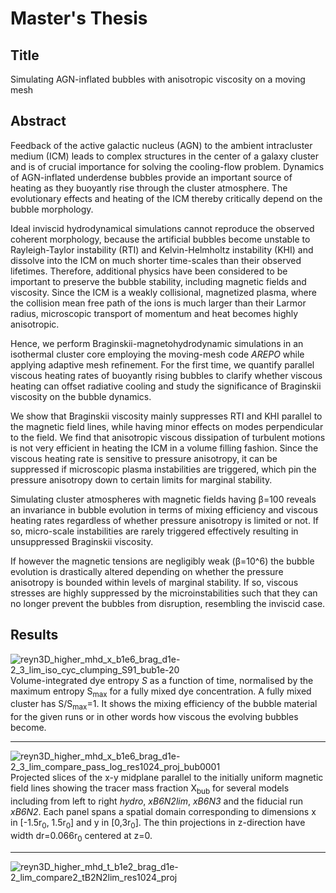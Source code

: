 # Master's Thesis

## Title

Simulating AGN-inflated bubbles with anisotropic viscosity on a moving mesh

## Abstract

Feedback of the active galactic nucleus (AGN) to the ambient intracluster medium (ICM) leads to complex structures in the center of a galaxy cluster and is of crucial importance for solving the cooling-flow problem.
Dynamics of AGN-inflated underdense bubbles provide an important source of heating as they buoyantly rise through the cluster atmosphere. The evolutionary effects and heating of the ICM thereby critically depend on the bubble morphology.

Ideal inviscid hydrodynamical simulations cannot reproduce the observed coherent morphology, because the artificial bubbles become unstable to Rayleigh-Taylor instability (RTI) and Kelvin-Helmholtz instability (KHI) and dissolve into the ICM on much shorter time-scales than their observed lifetimes.
Therefore, additional physics have been considered to be important to preserve the bubble stability, including magnetic fields and viscosity.
Since the ICM is a weakly collisional, magnetized plasma, where the collision mean free path of the ions is much larger than their Larmor radius, microscopic transport of momentum and heat becomes highly anisotropic. 

Hence, we perform Braginskii-magnetohydrodynamic simulations in an isothermal cluster core employing the moving-mesh code _AREPO_ while applying adaptive mesh refinement. For the first time, we quantify parallel viscous heating rates of buoyantly rising bubbles to clarify whether viscous heating can offset radiative cooling and study the significance of Braginskii viscosity on the bubble dynamics.

We show that Braginskii viscosity mainly suppresses RTI and KHI parallel to the magnetic field lines, while having minor effects on modes perpendicular to the field.
We find that anisotropic viscous dissipation of turbulent motions is not very efficient in heating the ICM in a volume filling fashion.
Since the viscous heating rate is sensitive to pressure anisotropy, it can be suppressed if microscopic plasma instabilities are triggered, which pin the pressure anisotropy down to certain limits for marginal stability. 

Simulating cluster atmospheres with magnetic fields having &beta;=100 reveals an invariance in bubble evolution in terms of mixing efficiency and viscous heating rates regardless of whether pressure anisotropy is limited or not. If so, micro-scale instabilities are rarely triggered effectively resulting in unsuppressed Braginskii viscosity.

If however the magnetic tensions are negligibly weak (&beta;=10^6) the bubble evolution is drastically altered depending on whether the pressure anisotropy is bounded within levels of marginal stability. If so, viscous stresses are highly suppressed by the microinstabilities such that they can no longer prevent the bubbles from disruption, resembling the inviscid case.

## Results

![reyn3D_higher_mhd_x_b1e6_brag_d1e-2_3_lim_iso_cyc_clumping_S91_bub1e-20](https://user-images.githubusercontent.com/49908052/143506264-fb489280-eab0-4259-a03e-16037e20baeb.png)
Volume-integrated dye entropy _S_ as a function of time, normalised by the maximum entropy S<sub>max</sub> for a fully mixed dye concentration. A fully mixed cluster has S/S<sub>max</sub>=1. It shows the mixing efficiency of the bubble material for the given runs or in other words how viscous the evolving bubbles become.

--------------------------------------------------------------------------------------------------

![reyn3D_higher_mhd_x_b1e6_brag_d1e-2_3_lim_compare_pass_log_res1024_proj_bub0001](https://user-images.githubusercontent.com/49908052/143506308-e5d7fa8c-3a9b-44a1-9505-ba2ff23a4396.png)
Projected slices of the x-y midplane parallel to the initially uniform magnetic field lines showing the tracer mass fraction X<sub>bub</sub> for several models including from left to right _hydro_, _xB6N2lim_, _xB6N3_ and the fiducial run _xB6N2_. Each panel spans a spatial domain corresponding to dimensions x in [-1.5r<sub>0</sub>, 1.5r<sub>0</sub>] and y in [0,3r<sub>0</sub>]. The thin projections in z-direction have width dr=0.066r<sub>0</sub> centered at z=0.

--------------------------------------------------------------------------------------------------

![reyn3D_higher_mhd_t_b1e2_brag_d1e-2_lim_compare2_tB2N2lim_res1024_proj](https://user-images.githubusercontent.com/49908052/143505935-a79e6a2a-29e1-4a8e-b108-5a0d47bc4ffa.png)



